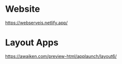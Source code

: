 # Website
https://webserveis.netlify.app/


# Layout Apps
https://awaiken.com/preview-html/applaunch/layout6/
